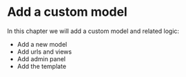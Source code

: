 # Add a custom model

In this chapter we will add a custom model and related logic:

* Add a new model
* Add urls and views
* Add admin panel
* Add the template
